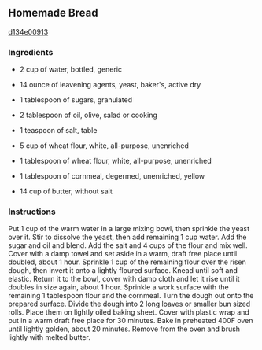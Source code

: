 ## Homemade Bread

[d134e00913](http://www.food.com/recipe/homemade-bread-423541)

### Ingredients

 - 2 cup of water, bottled, generic

 - 14 ounce of leavening agents, yeast, baker's, active dry

 - 1 tablespoon of sugars, granulated

 - 2 tablespoon of oil, olive, salad or cooking

 - 1 teaspoon of salt, table

 - 5 cup of wheat flour, white, all-purpose, unenriched

 - 1 tablespoon of wheat flour, white, all-purpose, unenriched

 - 1 tablespoon of cornmeal, degermed, unenriched, yellow

 - 14 cup of butter, without salt

### Instructions

Put 1 cup of the warm water in a large mixing bowl, then sprinkle the yeast over it. Stir to dissolve the yeast, then add remaining 1 cup water. Add the sugar and oil and blend. Add the salt and 4 cups of the flour and mix well. Cover with a damp towel and set aside in a warm, draft free place until doubled, about 1 hour. Sprinkle 1 cup of the remaining flour over the risen dough, then invert it onto a lightly floured surface. Knead until soft and elastic. Return it to the bowl, cover with damp cloth and let it rise until it doubles in size again, about 1 hour. Sprinkle a work surface with the remaining 1 tablespoon flour and the cornmeal. Turn the dough out onto the prepared surface. Divide the dough into 2 long loaves or smaller bun sized rolls. Place them on lightly oiled baking sheet. Cover with plastic wrap and put in a warm draft free place for 30 minutes. Bake in preheated 400F oven until lightly golden, about 20 minutes. Remove from the oven and brush lightly with melted butter.